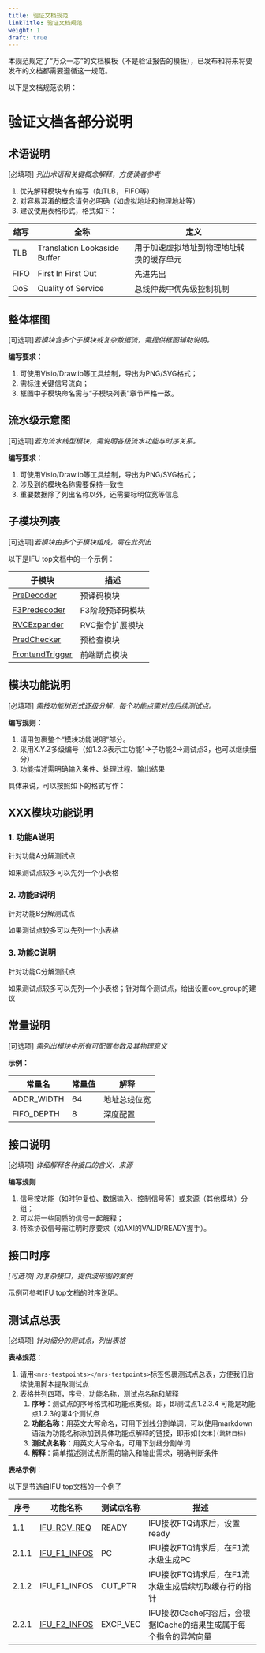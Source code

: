 ```yaml
---
title: 验证文档规范
linkTitle: 验证文档规范
weight: 1
draft: true
---
```


本规范规定了“万众一芯”的文档模板（不是验证报告的模板），已发布和将来将要发布的文档都需要遵循这一规范。

以下是文档规范说明：

# 验证文档各部分说明

## 术语说明

\[必填项\] *列出术语和关键概念解释，方便读者参考*

1. 优先解释模块专有缩写（如TLB， FIFO等）
2. 对容易混淆的概念请务必明确（如虚拟地址和物理地址等）
3. 建议使用表格形式，格式如下：

| 缩写	| 全称 | 定义 |
| -- | ----- | ---|
| TLB	| Translation Lookaside Buffer	| 用于加速虚拟地址到物理地址转换的缓存单元 |
| FIFO	| First In First Out	| 先进先出 |
| QoS	| Quality of Service | 总线仲裁中优先级控制机制 |

## 整体框图

\[可选项\]*若模块含多个子模块或复杂数据流，需提供框图辅助说明。*

**编写要求：**
1. 可使用Visio/Draw.io等工具绘制，导出为PNG/SVG格式；
2. 需标注关键信号流向；
3. 框图中子模块命名需与“子模块列表”章节严格一致。

## 流水级示意图

\[可选项\]*若为流水线型模块，需说明各级流水功能与时序关系。*

**编写要求**：
1. 可使用Visio/Draw.io等工具绘制，导出为PNG/SVG格式；
2. 涉及到的模块名称需要保持一致性
3. 重要数据除了列出名称以外，还需要标明位宽等信息

## 子模块列表

\[可选项\]*若模块由多个子模块组成，需在此列出*

以下是IFU top文档中的一个示例：

| 子模块                      | 描述                   |
| --------------------------- | ---------------------- |
| [PreDecoder](01_predecode.md) | 预译码模块             |
| [F3Predecoder](02_f3predecoder.md) | F3阶段预译码模块             |
| [RVCExpander](03_ifu_rvc_exp.md) | RVC指令扩展模块             |
| [PredChecker](04_pred_checker.md) | 预检查模块             |
| [FrontendTrigger](05_frontend_trigger.md) | 前端断点模块             |


## 模块功能说明

\[必填项\] *需按功能树形式逐级分解，每个功能点需对应后续测试点。*


**编写规则：**

1. 请用<mrs-functions></functions>包裹整个“模块功能说明”部分。
2. 采用X.Y.Z多级编号（如1.2.3表示主功能1→子功能2→测试点3，也可以继续细分）
3. 功能描述需明确输入条件、处理过程、输出结果

具体来说，可以按照如下的格式写作：

<mrs-functions>

## XXX模块功能说明

### 1. 功能A说明
针对功能A分解测试点

如果测试点较多可以先列一个小表格

### 2. 功能B说明

针对功能B分解测试点

如果测试点较多可以先列一个小表格

### 3. 功能C说明

针对功能C分解测试点

如果测试点较多可以先列一个小表格；针对每个测试点，给出设置cov_group的建议

</mrs-functions>


## 常量说明

\[可选项\] *需列出模块中所有可配置参数及其物理意义*

**示例：**

| 常量名 | 常量值 | 解释 |
| ---- | ---- | ---- |
| ADDR_WIDTH | 64 | 地址总线位宽 |
| FIFO_DEPTH | 8 | 深度配置 |

## 接口说明
\[必填项\] *详细解释各种接口的含义、来源*

**编写规则**

1. 信号按功能（如时钟复位、数据输入、控制信号等）或来源（其他模块）分组；
2. 可以将一些同质的信号一起解释；
3. 特殊协议信号需注明时序要求（如AXI的VALID/READY握手）。

## 接口时序

*\[可选项\] 对复杂接口，提供波形图的案例*

示例可参考IFU top文档的[时序说明](./01_frontend/01_ifu/_index.md#接口时序)。

## 测试点总表

\[必填项\] *针对细分的测试点，列出表格*

**表格规范**：
1. 请用`<mrs-testpoints></mrs-testpoints>`标签包裹测试点总表，方便我们后续使用脚本提取测试点
2. 表格共列四项，序号，功能名称，测试点名称和解释
    1. **序号**：测试点的序号格式和功能点类似。即，即测试点1.2.3.4 可能是功能点1.2.3的第4个测试点
    2. **功能名称**：用英文大写命名，可用下划线分割单词，可以使用markdown语法为功能名称添加到具体功能点解释的链接，即形如`[文本](跳转目标)`
    3. **测试点名称**：用英文大写命名，可用下划线分割单词
    4. **解释**：简单描述测试点所需的输入和输出需求，明确判断条件

**表格示例**：

以下是节选自IFU top文档的一个例子

<mrs-testpoints>

| 序号 |  功能名称 | 测试点名称      | 描述                  |
| ----- |-----------------|---------------------|------------------------------------|
| 1\.1 | [IFU_RCV_REQ](#1-接收ftq取指令请求f0流水级) | READY | IFU接收FTQ请求后，设置ready |
| 2\.1\.1| [IFU_F1_INFOS](#21-f1流水级计算信息和切分指针) | PC | IFU接收FTQ请求后，在F1流水级生成PC         |
| 2\.1\.2| IFU_F1_INFOS | CUT_PTR | IFU接收FTQ请求后，在F1流水级生成后续切取缓存行的指针 |
| 2\.2\.1 | [IFU_F2_INFOS](#22-f2流水级获取指令信息) |  EXCP_VEC | IFU接收ICache内容后，会根据ICache的结果生成属于每个指令的异常向量  |

</mrs-testpoints>

